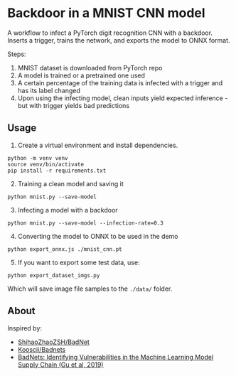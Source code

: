 # Backdoor in a MNIST CNN model

A workflow to infect a PyTorch digit recognition CNN with a backdoor. Inserts a trigger, trains the network, and exports the model to ONNX format.

Steps:
1. MNIST dataset is downloaded from PyTorch repo
2. A model is trained or a pretrained one used
3. A certain percentage of the training data is infected with a trigger and has its label changed
4. Upon using the infecting model, clean inputs yield expected inference - but with trigger yields bad predictions

## Usage

1. Create a virtual environment and install dependencies.

```shell
python -m venv venv
source venv/bin/activate
pip install -r requirements.txt
```

2. Training a clean model and saving it

```shell
python mnist.py --save-model
```

3. Infecting a model with a backdoor
```shell
python mnist.py --save-model --infection-rate=0.3
```

4. Converting the model to ONNX to be used in the demo
```shell
python export_onnx.js ./mnist_cnn.pt
```

5. If you want to export some test data, use:
```shell
python export_dataset_imgs.py
```

Which will save image file samples to the `./data/` folder.

## About
Inspired by:
- [ShihaoZhaoZSH/BadNet](https://github.com/ShihaoZhaoZSH/BadNet)
- [Kooscii/Badnets](https://github.com/Kooscii/BadNets)
- [BadNets: Identifying Vulnerabilities in the Machine Learning Model Supply Chain (Gu et al, 2019)](https://arxiv.org/abs/1708.06733)